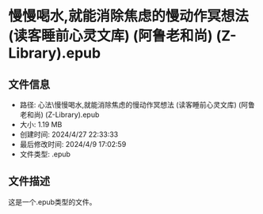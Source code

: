 ﻿# 慢慢喝水,就能消除焦虑的慢动作冥想法 (读客睡前心灵文库) (阿鲁老和尚) (Z-Library).epub

## 文件信息
- 路径: 心法\慢慢喝水,就能消除焦虑的慢动作冥想法 (读客睡前心灵文库) (阿鲁老和尚) (Z-Library).epub
- 大小: 1.19 MB
- 创建时间: 2024/4/27 22:33:33
- 最后修改时间: 2024/4/9 17:02:59
- 文件类型: .epub

## 文件描述
这是一个.epub类型的文件。

